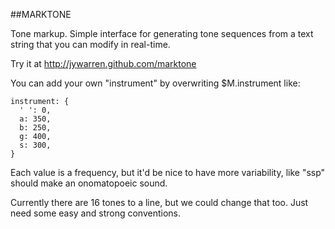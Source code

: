 ##MARKTONE

Tone markup. Simple interface for generating tone sequences from a text string that you can modify in real-time.

Try it at http://jywarren.github.com/marktone

You can add your own "instrument" by overwriting $M.instrument like:

    instrument: {
      ' ': 0,
      a: 350,
      b: 250,
      g: 400,
      s: 300,
    }

Each value is a frequency, but it'd be nice to have more variability, like "ssp" should make an onomatopoeic sound.

Currently there are 16 tones to a line, but we could change that too. Just need some easy and strong conventions.


